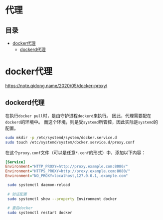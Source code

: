 # 代理

## 目录

-   [docker代理](#docker代理)
    -   [dockerd代理](#dockerd代理)

# docker代理

<https://note.qidong.name/2020/05/docker-proxy/>

## dockerd代理

在执行`docker pull`时，是由守护进程`dockerd`来执行。 因此，代理需要配在`dockerd`的环境中。 而这个环境，则是受`systemd`所管控，因此实际是`systemd`的配置。

```sh
sudo mkdir -p /etc/systemd/system/docker.service.d
sudo touch /etc/systemd/system/docker.service.d/proxy.conf
```

在这个`proxy.conf`文件（可以是任意`*.conf`的形式）中，添加以下内容：

```ini
[Service]
Environment="HTTP_PROXY=http://proxy.example.com:8080/"
Environment="HTTPS_PROXY=http://proxy.example.com:8080/"
Environment="NO_PROXY=localhost,127.0.0.1,.example.com"
```

```bash
 sudo systemctl daemon-reload
 
 # 验证配置
 sudo systemctl show --property Environment docker
 
 # 重启docker
 sudo systemctl restart docker
```
